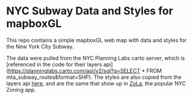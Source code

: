 # NYC Subway Data and Styles for mapboxGL

This repo contains a simple mapboxGL web map with data and styles for the New York City Subway.

The data were pulled from the NYC Planning Labs carto server, which is [referenced in the code for their layers api](https://planninglabs.carto.com/api/v2/sql?q=SELECT * FROM mta_subway_routes&format=SHP).  The styles are also copied from the layers api [here](https://github.com/NYCPlanning/labs-layers-api/blob/develop/data/layer-groups/subway.json), and are the same that show up in [ZoLa](https://zola.planning.nyc.gov), the popular NYC Zoning app.
